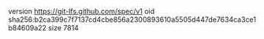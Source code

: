 version https://git-lfs.github.com/spec/v1
oid sha256:b2ca399c7f7137cd4cbe856a2300893610a5505d447de7634ca3ce1b84609a22
size 7814
